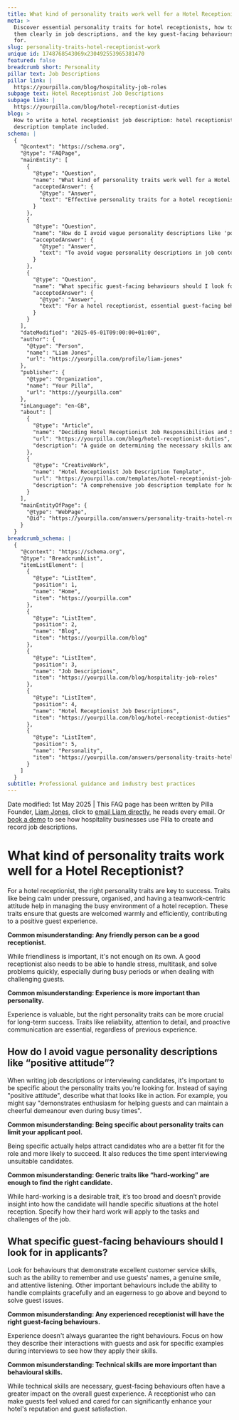 ```yaml
---
title: What kind of personality traits work well for a Hotel Receptionist?
meta: >
  Discover essential personality traits for hotel receptionists, how to define
  them clearly in job descriptions, and the key guest-facing behaviours to look
  for.
slug: personality-traits-hotel-receptionist-work
unique id: 1748768543069x230492553965381470
featured: false
breadcrumb short: Personality
pillar text: Job Descriptions
pillar link: |
  https://yourpilla.com/blog/hospitality-job-roles
subpage text: Hotel Receptionist Job Descriptions
subpage link: |
  https://yourpilla.com/blog/hotel-receptionist-duties
blog: >
  How to write a hotel receptionist job description: hotel receptionist job
  description template included.
schema: |
  {
    "@context": "https://schema.org",
    "@type": "FAQPage",
    "mainEntity": [
      {
        "@type": "Question",
        "name": "What kind of personality traits work well for a Hotel Receptionist?",
        "acceptedAnswer": {
          "@type": "Answer",
          "text": "Effective personality traits for a hotel receptionist include being calm under pressure, organised, and having a teamwork-centric attitude. These traits are crucial for managing the complex environment of a hotel reception, ensuring that guests are welcomed warmly and efficiently, fostering a positive guest experience."
        }
      },
      {
        "@type": "Question",
        "name": "How do I avoid vague personality descriptions like 'positive attitude'?",
        "acceptedAnswer": {
          "@type": "Answer",
          "text": "To avoid vague personality descriptions in job contexts, it's important to specify the traits you seek. Rather than stating 'positive attitude', detail the behaviours that illustrate this trait, such as demonstrating enthusiasm for assisting guests and maintaining a cheerful demeanor even during peak times."
        }
      },
      {
        "@type": "Question",
        "name": "What specific guest-facing behaviours should I look for in applicants?",
        "acceptedAnswer": {
          "@type": "Answer",
          "text": "For a hotel receptionist, essential guest-facing behaviours include using guests' names, maintaining a genuine smile, and attentively listening. Ability to gracefully handle complaints and eagerness to solve guest issues beyond standard expectations are also crucial for enhancing guest experiences and satisfaction."
        }
      }
    ],
    "dateModified": "2025-05-01T09:00:00+01:00",
    "author": {
      "@type": "Person",
      "name": "Liam Jones",
      "url": "https://yourpilla.com/profile/liam-jones"
    },
    "publisher": {
      "@type": "Organization",
      "name": "Your Pilla",
      "url": "https://yourpilla.com"
    },
    "inLanguage": "en-GB",
    "about": [
      {
        "@type": "Article",
        "name": "Deciding Hotel Receptionist Job Responsibilities and Skills",
        "url": "https://yourpilla.com/blog/hotel-receptionist-duties",
        "description": "A guide on determining the necessary skills and responsibilities for a hotel receptionist, ensuring a suitable match for your hotel's needs."
      },
      {
        "@type": "CreativeWork",
        "name": "Hotel Receptionist Job Description Template",
        "url": "https://yourpilla.com/templates/hotel-receptionist-job-description",
        "description": "A comprehensive job description template for hotel receptionists that outlines primary duties, required skills, and personality traits."
      }
    ],
    "mainEntityOfPage": {
      "@type": "WebPage",
      "@id": "https://yourpilla.com/answers/personality-traits-hotel-receptionist-work"
    }
  }
breadcrumb_schema: |
  {
    "@context": "https://schema.org",
    "@type": "BreadcrumbList",
    "itemListElement": [
      {
        "@type": "ListItem",
        "position": 1,
        "name": "Home",
        "item": "https://yourpilla.com"
      },
      {
        "@type": "ListItem",
        "position": 2,
        "name": "Blog",
        "item": "https://yourpilla.com/blog"
      },
      {
        "@type": "ListItem",
        "position": 3,
        "name": "Job Descriptions",
        "item": "https://yourpilla.com/blog/hospitality-job-roles"
      },
      {
        "@type": "ListItem",
        "position": 4,
        "name": "Hotel Receptionist Job Descriptions",
        "item": "https://yourpilla.com/blog/hotel-receptionist-duties"
      },
      {
        "@type": "ListItem",
        "position": 5,
        "name": "Personality",
        "item": "https://yourpilla.com/answers/personality-traits-hotel-receptionist-work"
      }
    ]
  }
subtitle: Professional guidance and industry best practices
---
```


Date modified: 1st May 2025 | This FAQ page has been written by Pilla Founder, [Liam Jones](https://yourpilla.com/profile/liam-jones), click to [email Liam directly](https://mailto:liam@yourpilla.com), he reads every email. Or [book a demo](https://calendly.com/pilla/demo) to see how hospitality businesses use Pilla to create and record job descriptions.

# What kind of personality traits work well for a Hotel Receptionist?

For a hotel receptionist, the right personality traits are key to success. Traits like being calm under pressure, organised, and having a teamwork-centric attitude help in managing the busy environment of a hotel reception. These traits ensure that guests are welcomed warmly and efficiently, contributing to a positive guest experience.

**Common misunderstanding: Any friendly person can be a good receptionist.**

While friendliness is important, it's not enough on its own. A good receptionist also needs to be able to handle stress, multitask, and solve problems quickly, especially during busy periods or when dealing with challenging guests.

**Common misunderstanding: Experience is more important than personality.**

Experience is valuable, but the right personality traits can be more crucial for long-term success. Traits like reliability, attention to detail, and proactive communication are essential, regardless of previous experience.

## How do I avoid vague personality descriptions like “positive attitude”?

When writing job descriptions or interviewing candidates, it's important to be specific about the personality traits you're looking for. Instead of saying "positive attitude", describe what that looks like in action. For example, you might say "demonstrates enthusiasm for helping guests and can maintain a cheerful demeanour even during busy times".

**Common misunderstanding: Being specific about personality traits can limit your applicant pool.**

Being specific actually helps attract candidates who are a better fit for the role and more likely to succeed. It also reduces the time spent interviewing unsuitable candidates.

**Common misunderstanding: Generic traits like “hard-working” are enough to find the right candidate.**

While hard-working is a desirable trait, it’s too broad and doesn’t provide insight into how the candidate will handle specific situations at the hotel reception. Specify how their hard work will apply to the tasks and challenges of the job.

## What specific guest-facing behaviours should I look for in applicants?

Look for behaviours that demonstrate excellent customer service skills, such as the ability to remember and use guests' names, a genuine smile, and attentive listening. Other important behaviours include the ability to handle complaints gracefully and an eagerness to go above and beyond to solve guest issues.

**Common misunderstanding: Any experienced receptionist will have the right guest-facing behaviours.**

Experience doesn't always guarantee the right behaviours. Focus on how they describe their interactions with guests and ask for specific examples during interviews to see how they apply their skills.

**Common misunderstanding: Technical skills are more important than behavioural skills.**

While technical skills are necessary, guest-facing behaviours often have a greater impact on the overall guest experience. A receptionist who can make guests feel valued and cared for can significantly enhance your hotel's reputation and guest satisfaction.
